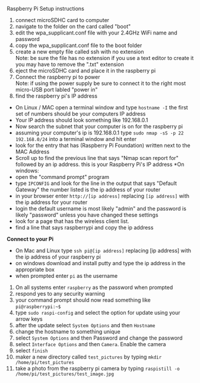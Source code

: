 Raspberry Pi Setup instructions
1) connect microSDHC card to computer
2) navigate to the folder on the card called "boot"
3) edit the wpa_supplicant.conf file with your 2.4GHz WiFi name and password
4) copy the wpa_supplicant.conf file to the boot folder
5) create a new empty file called ssh with no extension  
Note: be sure the file has no extension if you use a text editor to create it you may have to remove the ".txt" extension
6) eject the microSDHC card and place it in the raspberry pi
7)  Connect the raspberry pi to power  
Note: if using the power supply be sure to connect it to the right most micro-USB port labled "power in"
8) find the raspberry pi's IP address
  * On Linux / MAC open a terminal window and type `hostname -I` the first set of numbers should be your computers IP address
  * Your IP address should look something like 192.168.0.1
  * Now search the subnet that your computer is on for the raspberry pi
  * assuming your computer's ip is 192.168.0.1 type `sudo nmap -sS -p 22 192.168.0/24` into a terminal window and hit enter
  * look for the entry that has (Raspberry Pi Foundation) written next to the MAC Address
  * Scroll up to find the previous line that says "Nmap  scan report for" followed by an ip address. this is your Raspberry Pi's IP address 
  *On windows:
  * open the "command prompt" program
  *  type `IPCONFIG` and look for the line in the output that says "Default Gateway" the number listed is the ip address of your router
  * in your browser enter `http://[ip address]` replacing `[ip address]` with the ip address for your router
  * login the default username is most likely "admin" and the password is likely "password" unless you have changed these settings
  * look for a page that has the wireless client list. 
  * find a line that says raspberrypi and copy the ip address  
   
**Connect to your Pi**
* On Mac and Linux type `ssh pi@[ip address]` replacing [ip address] with the ip address of your raspberry pi
* on windows download and install putty and type the ip address in the appropriate box
* when prompted enter `pi` as the username
1) On all systems enter `raspberry` as the password when prompted
2) respond yes to any security warning
3) your command prompt should now read  something like `pi@raspberrypi:~$`
4) type `sudo raspi-config` and select the option for update using your arrow keys
5) after the update select `System Options` and then `Hostname`
6) change the hostname to something unique
7) select `System Options` and then Password and change the password
8) select `Interface Options` and then `Camera`. Enable the camera
9) select `finish`
10) maker a new directory called `test_pictures` by typing `mkdir /home/pi/test_pictures`
11) take a photo from the raspberry pi camera by typing `raspistill -o /home/pi/test_pictures/test_image.jpg`





